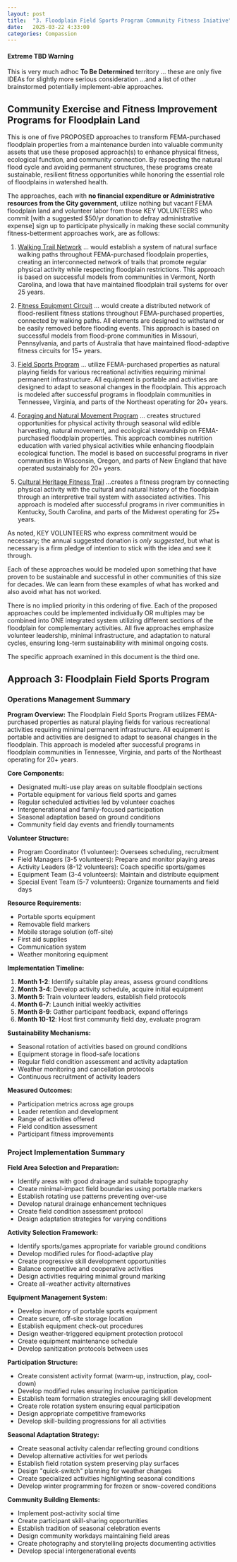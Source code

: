 ```yaml
---
layout: post
title:  "3. Floodplain Field Sports Program Community Fitness Iniative"
date:   2025-03-22 4:33:00
categories: Compassion
---
```


#### Extreme TBD Warning

This is very much adhoc **To Be Determined** territory ... these are only five IDEAs for slightly more serious consideration  ...and a list of other brainstormed potentially implement-able approaches.

## Community Exercise and Fitness Improvement Programs for Floodplain Land

This is one of five PROPOSED approaches to transform FEMA-purchased floodplain properties from a maintenance burden into valuable community assets that use these proposed approach(s) to enhance physical fitness, ecological function, and community connection. By respecting the natural flood cycle and avoiding permanent structures, these programs create sustainable, resilient fitness opportunities while honoring the essential role of floodplains in watershed health.

The approaches, each with **no financial expenditure or Administrative resources from the City government**, utilize nothing but vacant FEMA floodplain land and volunteer labor from those KEY VOLUNTEERS who commit [with a suggested $50/yr donation to defray administrative expense] sign up to participate physically in making these social community fitness-betterment approaches work, are as follows:

1) [Walking Trail Network](https://brunosolutions.github.io/compassion/2025/03/22/1-Floodplain-Walking-Trail-Network.html) ... would establish a system of natural surface walking paths throughout FEMA-purchased floodplain properties, creating an interconnected network of trails that promote regular physical activity while respecting floodplain restrictions. This approach is based on successful models from communities in Vermont, North Carolina, and Iowa that have maintained floodplain trail systems for over 25 years.

2) [Fitness Equipment Circuit](https://brunosolutions.github.io/compassion/2025/03/22/2-Floodplain-Fitness-Equipment-Circuit.html) ... would create a distributed network of flood-resilient fitness stations throughout FEMA-purchased properties, connected by walking paths. All elements are designed to withstand or be easily removed before flooding events. This approach is based on successful models from flood-prone communities in Missouri, Pennsylvania, and parts of Australia that have maintained flood-adaptive fitness circuits for 15+ years.

3) [Field Sports Program](https://brunosolutions.github.io/compassion/2025/03/22/3-Floodplain-Field-Sports-Program.html) ... utilize FEMA-purchased properties as natural playing fields for various recreational activities requiring minimal permanent infrastructure. All equipment is portable and activities are designed to adapt to seasonal changes in the floodplain. This approach is modeled after successful programs in floodplain communities in Tennessee, Virginia, and parts of the Northeast operating for 20+ years.

4) [Foraging and Natural Movement Program](https://brunosolutions.github.io/compassion/2025/03/22/4-Floodplain-Foraging-and-Natural-Movement-Program.html) ... creates structured opportunities for physical activity through seasonal wild edible harvesting, natural movement, and ecological stewardship on FEMA-purchased floodplain properties. This approach combines nutrition education with varied physical activities while enhancing floodplain ecological function. The model is based on successful programs in river communities in Wisconsin, Oregon, and parts of New England that have operated sustainably for 20+ years.

5) [Cultural Heritage Fitness Trail](https://brunosolutions.github.io/compassion/2025/03/22/5-Cultural-Heritage-Fitness-Trail.html) ...creates a fitness program by connecting physical activity with the cultural and natural history of the floodplain through an interpretive trail system with associated activities. This approach is modeled after successful programs in river communities in Kentucky, South Carolina, and parts of the Midwest operating for 25+ years.

As noted, KEY VOLUNTEERS who express commitment would be necessary; the annual suggested donation is *only suggested*, but what is necessary is a firm pledge of intention to stick with the idea and see it through.

Each of these approaches would be modeled upon something that have proven to be sustainable and successful in other communities of this size for decades. We can learn from these examples of what has worked and also avoid what has not worked.

There is no implied priority in this ordering of five. Each of the proposed approaches could be implemented individually OR multiples may be combined into ONE integrated system utilizing different sections of the floodplain for complementary activities. All five approaches emphasize volunteer leadership, minimal infrastructure, and adaptation to natural cycles, ensuring long-term sustainability with minimal ongoing costs.


The specific approach examined in this document is the third one.

## Approach 3: Floodplain Field Sports Program

### Operations Management Summary

**Program Overview:**
The Floodplain Field Sports Program utilizes FEMA-purchased properties as natural playing fields for various recreational activities requiring minimal permanent infrastructure. All equipment is portable and activities are designed to adapt to seasonal changes in the floodplain. This approach is modeled after successful programs in floodplain communities in Tennessee, Virginia, and parts of the Northeast operating for 20+ years.

**Core Components:**
- Designated multi-use play areas on suitable floodplain sections
- Portable equipment for various field sports and games
- Regular scheduled activities led by volunteer coaches
- Intergenerational and family-focused participation
- Seasonal adaptation based on ground conditions
- Community field day events and friendly tournaments

**Volunteer Structure:**
- Program Coordinator (1 volunteer): Oversees scheduling, recruitment
- Field Managers (3-5 volunteers): Prepare and monitor playing areas
- Activity Leaders (8-12 volunteers): Coach specific sports/games
- Equipment Team (3-4 volunteers): Maintain and distribute equipment
- Special Event Team (5-7 volunteers): Organize tournaments and field days

**Resource Requirements:**
- Portable sports equipment
- Removable field markers
- Mobile storage solution (off-site)
- First aid supplies
- Communication system
- Weather monitoring equipment

**Implementation Timeline:**
1. **Month 1-2**: Identify suitable play areas, assess ground conditions
2. **Month 3-4**: Develop activity schedule, acquire initial equipment
3. **Month 5**: Train volunteer leaders, establish field protocols
4. **Month 6-7**: Launch initial weekly activities
5. **Month 8-9**: Gather participant feedback, expand offerings
6. **Month 10-12**: Host first community field day, evaluate program

**Sustainability Mechanisms:**
- Seasonal rotation of activities based on ground conditions
- Equipment storage in flood-safe locations
- Regular field condition assessment and activity adaptation
- Weather monitoring and cancellation protocols
- Continuous recruitment of activity leaders

**Measured Outcomes:**
- Participation metrics across age groups
- Leader retention and development
- Range of activities offered
- Field condition assessment
- Participant fitness improvements

### Project Implementation Summary

**Field Area Selection and Preparation:**
- Identify areas with good drainage and suitable topography
- Create minimal-impact field boundaries using portable markers
- Establish rotating use patterns preventing over-use
- Develop natural drainage enhancement techniques
- Create field condition assessment protocol
- Design adaptation strategies for varying conditions

**Activity Selection Framework:**
- Identify sports/games appropriate for variable ground conditions
- Develop modified rules for flood-adaptive play
- Create progressive skill development opportunities
- Balance competitive and cooperative activities
- Design activities requiring minimal ground marking
- Create all-weather activity alternatives

**Equipment Management System:**
- Develop inventory of portable sports equipment
- Create secure, off-site storage location
- Establish equipment check-out procedures
- Design weather-triggered equipment protection protocol
- Create equipment maintenance schedule
- Develop sanitization protocols between uses

**Participation Structure:**
- Create consistent activity format (warm-up, instruction, play, cool-down)
- Develop modified rules ensuring inclusive participation
- Establish team formation strategies encouraging skill development
- Create role rotation system ensuring equal participation
- Design appropriate competitive frameworks
- Develop skill-building progressions for all activities

**Seasonal Adaptation Strategy:**
- Create seasonal activity calendar reflecting ground conditions
- Develop alternative activities for wet periods
- Establish field rotation system preserving play surfaces
- Design "quick-switch" planning for weather changes
- Create specialized activities highlighting seasonal conditions
- Develop winter programming for frozen or snow-covered conditions

**Community Building Elements:**
- Implement post-activity social time
- Create participant skill-sharing opportunities
- Establish tradition of seasonal celebration events
- Design community workdays maintaining field areas
- Create photography and storytelling projects documenting activities
- Develop special intergenerational events
